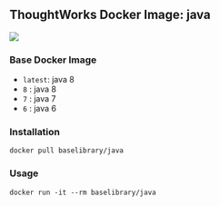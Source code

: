 ## ThoughtWorks Docker Image: java

[![](http://dockeri.co/image/baselibrary/java)](https://registry.hub.docker.com/u/baselibrary/java/)

### Base Docker Image

* `latest`: java 8
* `8`     : java 8
* `7`     : java 7
* `6`     : java 6

### Installation

    docker pull baselibrary/java

### Usage

    docker run -it --rm baselibrary/java
